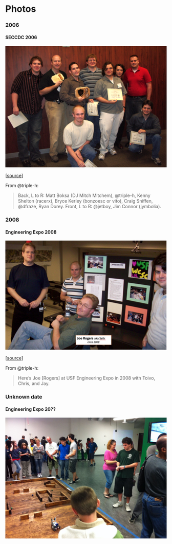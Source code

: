 # Photos

### 2006

#### SECCDC 2006

![](2006/wcsc_seccdc_05_1.JPG)

[[source](https://wcscusf.slack.com/archives/C09GX359N/p1560344084008900)]

From @triple-h:

> Back, L to R: Matt Boksa (DJ Mitch Mitchem), @triple-h, Kenny Shelton (racerx), Bryce Kerley (bonzoesc or vito), Craig Sniffen, @dfraze, Ryan Dorey. Front, L to R: @jetboy, Jim Connor (jymbolia).

### 2008

#### Engineering Expo 2008

![](2008/joe_rogers.png)

[[source](https://wcscusf.slack.com/archives/C09GX359N/p1560341121005700)]

From @triple-h:

> Here’s Joe [Rogers] at USF Engineering Expo in 2008 with Toivo, Chris, and Jay.

### Unknown date

#### Engineering Expo 20??

![](unknown/expo.jpg)
